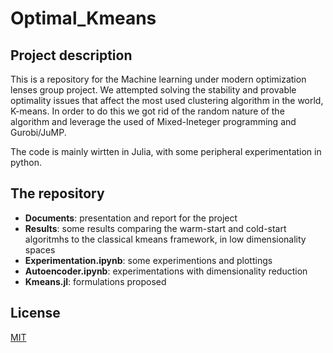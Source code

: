 # Optimal_Kmeans

## Project description

This is a repository for the Machine learning under modern optimization lenses  group project. We attempted solving the stability and provable optimality issues that affect the most used clustering algorithm in the world, K-means. In order to do this we got rid of the random nature of the algorithm and leverage the used of Mixed-Ineteger programming and Gurobi/JuMP.  

The code is mainly wirtten in Julia, with some peripheral experimentation in python. 

## The repository

- **Documents**: presentation and report for the project
- **Results**: some results comparing the warm-start and cold-start algoritmhs to the classical kmeans framework, in low dimensionality spaces
- **Experimentation.ipynb**: some experimentions and plottings 
- **Autoencoder.ipynb**: experimentations with dimensionality reduction
- **Kmeans.jl**: formulations proposed 

## License

[MIT](https://choosealicense.com/licenses/mit/)
